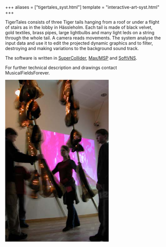 +++
aliases = ["tigertales_syst.html"]
template = "interactive-art-syst.html"
+++

TigerTales consists of three Tiger tails hanging from a roof or under a flight of stairs as in the lobby in Hässleholm. Each tail is made of black velvet, gold textiles, brass pipes, large lightbulbs and many light leds on a string through the whole tail. A camera reads movements. The system analyse the input data and use it to edit the projected dynamic graphics and to filter, destroying and making variations to the background sound track.

The software is written in [SuperCollider](https://supercollider.github.io), [Max/MSP](https://cycling74.com) and [SoftVNS](http://homepage.mac.com/davidrokeby/softVNS.html).

For further technical description and drawings contact MusicalFieldsForever.


<!-- break -->


![TigerTales barn](/images/TT-MFF-03-small.jpg)
